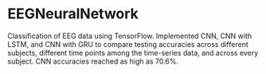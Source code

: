 # EEGNeuralNetwork
Classification of EEG data using TensorFlow. Implemented CNN, CNN with LSTM, and CNN with GRU to compare testing accuracies across different subjects, different time points among the time-series data, and across every subject. CNN accuracies reached as high as 70.6%.
